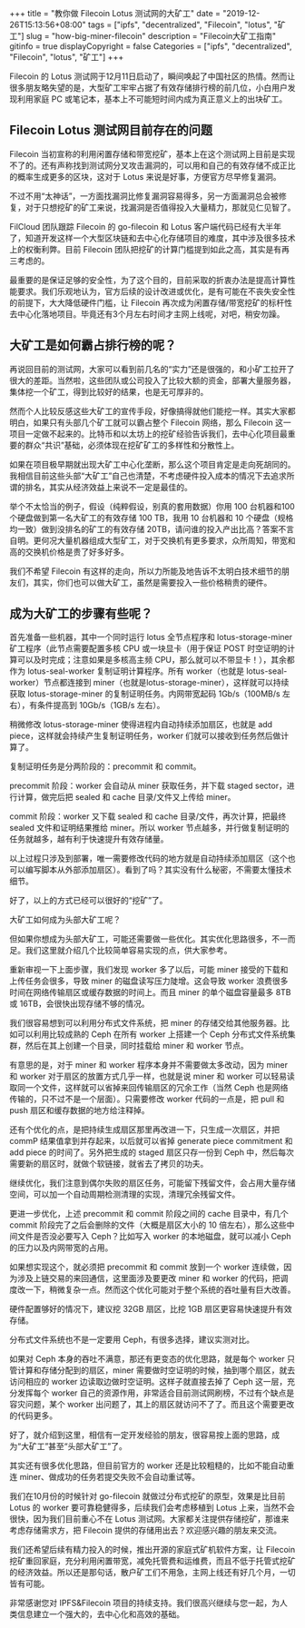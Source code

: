 +++
title = "教你做 Filecoin Lotus 测试网的大矿工"
date = "2019-12-26T15:13:56+08:00"
tags = ["ipfs", "decentralized", "Filecoin", "lotus", "矿工"]
slug = "how-big-miner-filecoin"
description = "Filecoin大矿工指南"
gitinfo = true
displayCopyright = false
Categories =  ["ipfs", "decentralized", "Filecoin", "lotus", "矿工"]
+++

Filecoin 的 Lotus 测试网于12月11日启动了，瞬间唤起了中国社区的热情。然而让很多朋友略失望的是，大型矿工牢牢占据了有效存储排行榜的前几位，小白用户发现利用家庭 PC 或笔记本，基本上不可能短时间内成为真正意义上的出块矿工。


## Filecoin Lotus 测试网目前存在的问题


Filecoin 当初宣称的利用闲置存储和带宽挖矿，基本上在这个测试网上目前是实现不了的。还有声称找到测试网分叉攻击漏洞的，可以用和自己的有效存储不成正比的概率生成更多的区块，这对于 Lotus 来说是好事，方便官方尽早修复漏洞。

不过不用“太神话”，一方面找漏洞比修复漏洞容易得多，另一方面漏洞总会被修复，对于只想挖矿的矿工来说，找漏洞是否值得投入大量精力，那就见仁见智了。

FilCloud 团队跟踪 Filecoin 的 go-filecoin 和 Lotus 客户端代码已经有大半年了，知道开发这样一个大型区块链和去中心化存储项目的难度，其中涉及很多技术上的权衡利弊。目前 Filecoin 团队把挖矿的计算门槛提到如此之高，其实是有再三考虑的。

最重要的是保证足够的安全性，为了这个目的，目前采取的折衷办法是提高计算性能要求。我们乐观地认为，官方后续的设计改进或优化，是有可能在不丧失安全性的前提下，大大降低硬件门槛，让 Filecoin 再次成为闲置存储/带宽挖矿的标杆性去中心化落地项目。毕竟还有3个月左右时间才主网上线呢，对吧，稍安勿躁。


## 大矿工是如何霸占排行榜的呢？

再说回目前的测试网，大家可以看到前几名的“实力”还是很强的，和小矿工拉开了很大的差距。当然啦，这些团队或公司投入了比较大额的资金，部署大量服务器，集体挖一个矿工，得到比较好的结果，也是无可厚非的。

然而个人比较反感这些大矿工的宣传手段，好像搞得就他们能挖一样。其实大家都明白，如果只有头部几个矿工就可以霸占整个 Filecoin 网络，那么 Filecoin 这一项目一定做不起来的。比特币和以太坊上的挖矿经验告诉我们，去中心化项目最重要的群众“共识”基础，必须体现在挖矿矿工的多样性和分散性上。

如果在项目极早期就出现大矿工中心化垄断，那么这个项目肯定是走向死胡同的。我相信目前这些头部“大矿工”自己也清楚，不考虑硬件投入成本的情况下去追求所谓的排名，其实从经济效益上来说不一定是最佳的。

举个不太恰当的例子，假设（纯粹假设，别真的套用数据）你用 100 台机器和100个硬盘做到第一名大矿工的有效存储 100 TB，我用 10 台机器和 10 个硬盘（规格均一致）做到没排名的矿工的有效存储 20TB，请问谁的投入产出比高？答案不言自明。更何况大量机器组成大型矿工，对于交换机有更多要求，众所周知，带宽和高的交换机价格是贵了好多好多。

我们不希望 Filecoin 有这样的走向，所以力所能及地告诉不太明白技术细节的朋友们，其实，你们也可以做大矿工，虽然是需要投入一些价格稍贵的硬件。

## 成为大矿工的步骤有些呢？

首先准备一些机器，其中一个同时运行 lotus 全节点程序和 lotus-storage-miner 矿工程序（此节点需要配置多核 CPU 或一块显卡（用于保证 POST 时空证明的计算可以及时完成；注意如果是多核高主频 CPU，那么就可以不带显卡！），其余都作为 lotus-seal-worker 复制证明计算程序。所有 worker（也就是 lotus-seal-worker）节点都连接到 miner（也就是lotus-storage-miner），这样就可以持续获取 lotus-storage-miner 的复制证明任务。内网带宽起码 1Gb/s（100MB/s 左右），有条件提高到 10Gb/s（1GB/s 左右）。

稍微修改 lotus-storage-miner 使得进程内自动持续添加扇区，也就是 add piece，这样就会持续产生复制证明任务，worker 们就可以接收到任务然后做计算了。

复制证明任务是分两阶段的：precommit 和 commit。

precommit 阶段：worker 会自动从 miner 获取任务，并下载 staged sector，进行计算，做完后把 sealed 和 cache 目录/文件又上传给 miner。

commit 阶段：worker 又下载 sealed 和 cache 目录/文件，再次计算，把最终 sealed 文件和证明结果推给 miner。所以 worker 节点越多，并行做复制证明的任务就越多，越有利于快速提升有效存储量。

以上过程只涉及到部署，唯一需要修改代码的地方就是自动持续添加扇区（这个也可以编写脚本从外部添加扇区）。看到了吗？其实没有什么秘密，不需要太懂技术细节。


好了，以上的方式已经可以很好的“挖矿”了。


大矿工如何成为头部大矿工呢？


但如果你想成为头部大矿工，可能还需要做一些优化。其实优化思路很多，不一而足。我们这里就介绍几个比较简单容易实现的点，供大家参考。


重新审视一下上面步骤，我们发现 worker 多了以后，可能 miner 接受的下载和上传任务会很多，导致 miner 的磁盘读写压力陡增。这会导致 worker 浪费很多时间在网络传输扇区或缓存数据的时间上。而且 miner 的单个磁盘容量最多 8TB 或 16TB，会很快出现存储不够的情况。


我们很容易想到可以利用分布式文件系统，把 miner 的存储交给其他服务器。比如可以利用比较成熟的 Ceph 在所有 worker 上搭建一个 Ceph 分布式文件系统集群，然后在其上创建一个目录，同时挂载给 miner 和 worker 节点。

有意思的是，对于 miner 和 worker 程序本身并不需要做太多改动，因为 miner 和 worker 对于扇区的放置方式几乎一样，也就是说 miner 和 worker 可以轻易读取同一个文件，这样就可以省掉来回传输扇区的冗余工作（当然 Ceph 也是网络传输的，只不过不是一个层面）。只需要修改 worker 代码的一点是，把 pull 和 push 扇区和缓存数据的地方给注释掉。


还有个优化的点，是把持续生成扇区那里再改进一下，只生成一次扇区，并把 commP 结果值拿到并存起来，以后就可以省掉 generate piece commitment 和 add piece 的时间了。另外把生成的 staged 扇区只存一份到 Ceph 中，然后每次需要新的扇区时，就做个软链接，就省去了拷贝的功夫。


继续优化，我们注意到偶尔失败的扇区任务，可能留下残留文件，会占用大量存储空间，可以加一个自动周期检测清理的实现，清理冗余残留文件。

更进一步优化，上述 precommit 和 commit 阶段之间的 cache 目录中，有几个 commit 阶段完了之后会删除的文件（大概是扇区大小的 10 倍左右），那么这些中间文件是否没必要写入 Ceph？比如写入 worker 的本地磁盘，就可以减小 Ceph 的压力以及内网带宽的占用。

如果想实现这个，就必须把 precommit 和 commit 放到一个 worker 连续做，因为涉及上链交易的来回通信，这里面涉及要更改 miner 和 worker 的代码，把调度改一下，稍微复杂一点。然而这个优化可能对于整个系统的吞吐量有巨大改善。

硬件配置够好的情况下，建议挖 32GB 扇区，比挖 1GB 扇区更容易快速提升有效存储。

分布式文件系统也不是一定要用 Ceph，有很多选择，建议实测对比。

如果对 Ceph 本身的吞吐不满意，那还有更变态的优化思路，就是每个 worker 只管计算和存储分配到的扇区，miner 需要做时空证明的时候，抽到哪个扇区，就去访问相应的 worker 边读取边做时空证明。这样子就直接去掉了 Ceph 这一层，充分发挥每个 worker 自己的资源作用，非常适合目前测试网刷榜，不过有个缺点是容灾问题，某个 worker 出问题了，其上的扇区就访问不了了。而且这个需要更改的代码更多。

好了，就介绍到这里，相信有一定开发经验的朋友，很容易按上面的思路，成为“大矿工”甚至“头部大矿工”了。

其实还有很多优化思路，但目前官方的 worker 还是比较粗糙的，比如不能自动重连 miner、做成功的任务若提交失败不会自动重试等。

我们在10月份的时候针对 go-filecoin 就做过分布式挖矿的原型，效果是比目前 Lotus 的 worker 要可靠稳健得多，后续我们会考虑移植到 Lotus 上来，当然不会很快，因为我们目前重心不在 Lotus 测试网。大家都关注提供存储挖矿，那谁来考虑存储需求方，把 Filecoin 提供的存储用出去？欢迎感兴趣的朋友来交流。

我们还希望后续有精力投入的时候，推出开源的家庭式矿机软件方案，让 Filecoin 挖矿重回家庭，充分利用闲置带宽，减免托管费和运维费，而且不低于托管式挖矿的经济效益。所以还是那句话，散户矿工们不用急，主网上线还有好几个月，一切皆有可能。


非常感谢您对 IPFS&Filecoin 项目的持续支持。我们很高兴继续与您一起，为人类信息建立一个强大的，去中心化和高效的基础。

